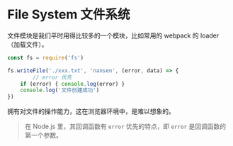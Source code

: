 # File System 文件系统

文件模块是我们平时用得比较多的一个模块，比如常用的 webpack 的 loader（加载文件）。

```jsx
const fs = require('fs')

fs.writeFile('./xxx.txt', 'nansen', (error, data) => {
		// error 优先
    if (error) { console.log(error) }
    console.log('文件创建成功')
})
```

拥有对文件的操作能力，这在浏览器环境中，是难以想象的。

> 在 Node.js 里，其回调函数有 `error` 优先的特点，即 `error` 是回调函数的第一个参数。